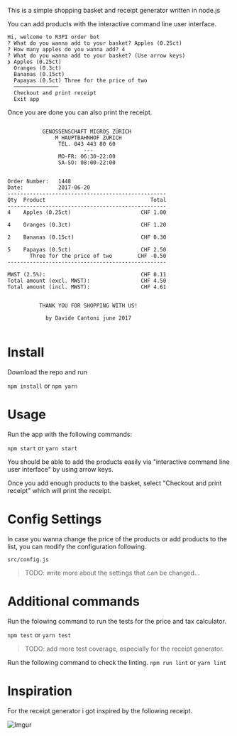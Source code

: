 This is a simple shopping basket and receipt generator written in node.js

You can add products with the interactive command line user interface.

```
Hi, welcome to R3PI order bot
? What do you wanna add to your basket? Apples (0.25ct)
? How many apples do you wanna add? 4
? What do you wanna add to your basket? (Use arrow keys)
❯ Apples (0.25ct)
  Oranges (0.3ct)
  Bananas (0.15ct)
  Papayas (0.5ct) Three for the price of two
  ──────────────
  Checkout and print receipt
  Exit app
```

Once you are done you can also print the receipt.

```
                         
           GENOSSENSCHAFT MIGROS ZÜRICH
               M HAUPTBAHNHOF ZÜRICH
                TEL. 043 443 80 60
                        ---
                MO-FR: 06:30-22:00
                SA-SO: 08:00-22:00
                         

Order Number:   1448
Date:           2017-06-20
--------------------------------------------------
Qty  Product                                 Total
--------------------------------------------------
4    Apples (0.25ct)                      CHF 1.00

4    Oranges (0.3ct)                      CHF 1.20

2    Bananas (0.15ct)                     CHF 0.30

5    Papayas (0.5ct)                      CHF 2.50
       Three for the price of two        CHF -0.50
--------------------------------------------------

MWST (2.5%):                              CHF 0.11
Total amount (excl. MWST):                CHF 4.50
Total amount (incl. MWST):                CHF 4.61

                         
          THANK YOU FOR SHOPPING WITH US!
                         
            by Davide Cantoni june 2017
            
```

Install
=====

Download the repo and run

```npm install``` or ```npm yarn```


Usage
=====

Run the app with the following commands:

```npm start``` or ```yarn start```

You should be able to add the products easily via "interactive command line user interface" by using arrow keys.

Once you add enough products to the basket, select "Checkout and print receipt" which will print the receipt.

Config Settings
=====

In case you wanna change the price of the products or add products to the list, you can modify the configuration following.

`src/config.js`

> TODO: write more about the settings that can be changed...

Additional commands
=====
Run the folowing command to run the tests for the price and tax calculator.

```npm test``` or ```yarn test```

> TODO: add more test coverage, especially for the receipt generator.


Run the following command to check the linting.
```npm run lint``` or ```yarn lint```

Inspiration
=====

For the receipt generator i got inspired by the following receipt.

![Imgur](http://i.imgur.com/8A5I92z.jpg)
